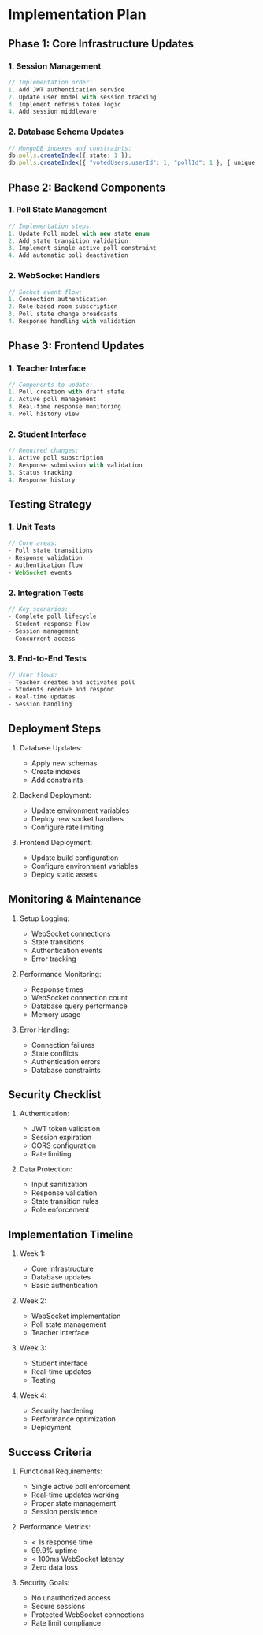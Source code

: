 # Implementation Plan

## Phase 1: Core Infrastructure Updates

### 1. Session Management
```typescript
// Implementation order:
1. Add JWT authentication service
2. Update user model with session tracking
3. Implement refresh token logic
4. Add session middleware
```

### 2. Database Schema Updates
```typescript
// MongoDB indexes and constraints:
db.polls.createIndex({ state: 1 });
db.polls.createIndex({ "votedUsers.userId": 1, "pollId": 1 }, { unique: true });
```

## Phase 2: Backend Components

### 1. Poll State Management
```typescript
// Implementation steps:
1. Update Poll model with new state enum
2. Add state transition validation
3. Implement single active poll constraint
4. Add automatic poll deactivation
```

### 2. WebSocket Handlers
```typescript
// Socket event flow:
1. Connection authentication
2. Role-based room subscription
3. Poll state change broadcasts
4. Response handling with validation
```

## Phase 3: Frontend Updates

### 1. Teacher Interface
```typescript
// Components to update:
1. Poll creation with draft state
2. Active poll management
3. Real-time response monitoring
4. Poll history view
```

### 2. Student Interface
```typescript
// Required changes:
1. Active poll subscription
2. Response submission with validation
3. Status tracking
4. Response history
```

## Testing Strategy

### 1. Unit Tests
```typescript
// Core areas:
- Poll state transitions
- Response validation
- Authentication flow
- WebSocket events
```

### 2. Integration Tests
```typescript
// Key scenarios:
- Complete poll lifecycle
- Student response flow
- Session management
- Concurrent access
```

### 3. End-to-End Tests
```typescript
// User flows:
- Teacher creates and activates poll
- Students receive and respond
- Real-time updates
- Session handling
```

## Deployment Steps

1. Database Updates:
   - Apply new schemas
   - Create indexes
   - Add constraints

2. Backend Deployment:
   - Update environment variables
   - Deploy new socket handlers
   - Configure rate limiting

3. Frontend Deployment:
   - Update build configuration
   - Configure environment variables
   - Deploy static assets

## Monitoring & Maintenance

1. Setup Logging:
   - WebSocket connections
   - State transitions
   - Authentication events
   - Error tracking

2. Performance Monitoring:
   - Response times
   - WebSocket connection count
   - Database query performance
   - Memory usage

3. Error Handling:
   - Connection failures
   - State conflicts
   - Authentication errors
   - Database constraints

## Security Checklist

1. Authentication:
   - JWT token validation
   - Session expiration
   - CORS configuration
   - Rate limiting

2. Data Protection:
   - Input sanitization
   - Response validation
   - State transition rules
   - Role enforcement

## Implementation Timeline

1. Week 1:
   - Core infrastructure
   - Database updates
   - Basic authentication

2. Week 2:
   - WebSocket implementation
   - Poll state management
   - Teacher interface

3. Week 3:
   - Student interface
   - Real-time updates
   - Testing

4. Week 4:
   - Security hardening
   - Performance optimization
   - Deployment

## Success Criteria

1. Functional Requirements:
   - Single active poll enforcement
   - Real-time updates working
   - Proper state management
   - Session persistence

2. Performance Metrics:
   - < 1s response time
   - 99.9% uptime
   - < 100ms WebSocket latency
   - Zero data loss

3. Security Goals:
   - No unauthorized access
   - Secure sessions
   - Protected WebSocket connections
   - Rate limit compliance